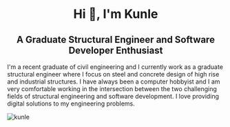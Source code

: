 <h1 align="center">Hi 👋, I'm Kunle</h1>
<h2 align="center"> A Graduate Structural Engineer and Software Developer Enthusiast</h2>
 I'm a recent graduate of civil engineering and I currently work as a graduate structural engineer where I focus on steel and concrete 
 design of high rise and industrial structures. I have always been a computer hobbyist and I am very comfortable working in the intersection between the two challenging fields of structural engineering and software development. I love providing digital solutions to my engineering problems.

<p><img align="left" src="https://github-readme-stats.vercel.app/api/top-langs?username=kunle009&show_icons=true&locale=en&layout=compact&theme=onedark" alt="kunle" /></p>